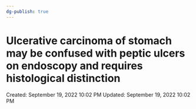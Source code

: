 ```yaml
---
dg-publish: true
---
```


# Ulcerative carcinoma of stomach may be confused with peptic ulcers on endoscopy and requires histological distinction

Created: September 19, 2022 10:02 PM
Updated: September 19, 2022 10:02 PM